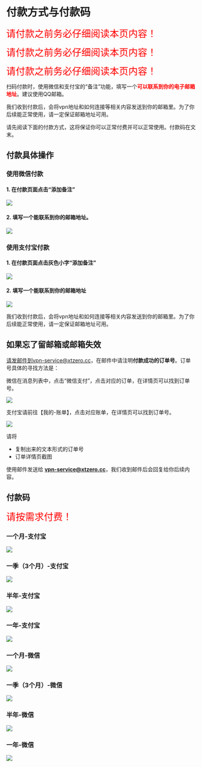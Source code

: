 # 付款方式与付款码

<span style="color: red; font-size: 25px;">请付款之前务必仔细阅读本页内容！</span>

<span style="color: red; font-size: 25px;">请付款之前务必仔细阅读本页内容！</span>

<span style="color: red; font-size: 25px;">请付款之前务必仔细阅读本页内容！</span>

扫码付款时，使用微信和支付宝的“备注”功能，填写一个<span style="color: red; font-weight: 700;">可以联系到你的电子邮箱地址</span>。建议使用QQ邮箱。

我们收到付款后，会将vpn地址和如何连接等相关内容发送到你的邮箱里。为了你后续能正常使用，请一定保证邮箱地址可用。

请先阅读下面的付款方式，这将保证你可以正常付费并可以正常使用。付款码在文末。

## 付款具体操作

### 使用微信付款

#### 1. 在付款页面点击“添加备注”
![](./public/wxpay_s1.png)

#### 2. 填写一个能联系到你的邮箱地址。
![](./public/wxpay_s2.png)

### 使用支付宝付款

#### 1. 在付款页面点击灰色小字“添加备注”
![](./public/alipay_s1.png)

#### 2. 填写一个能联系到你的邮箱地址
![](./public/alipay_s2.png)

我们收到付款后，会将vpn地址和如何连接等相关内容发送到你的邮箱里。为了你后续能正常使用，请一定保证邮箱地址可用。

## 如果忘了留邮箱或邮箱失效

请发邮件到vpn-service@xtzero.cc，在邮件中请注明**付款成功的订单号**。订单号具体的寻找方法是：

微信在消息列表中，点击“微信支付”，点击对应的订单，在详情页可以找到订单号。

![](./public/wx_res.png)

支付宝请前往【我的-账单】，点击对应账单，在详情页可以找到订单号。

![](./public/alipay_res.png)

请将

+ 复制出来的文本形式的订单号
+ 订单详情页截图

使用邮件发送给 **vpn-service@xtzero.cc**，我们收到邮件后会回复给你后续内容。

## 付款码

<span style="color: red; font-size: 25px;">请按需求付费！</span>

### 一个月-支付宝
![](./public/alipay_1m.jpg)

### 一季（3个月）-支付宝
![](./public/alipay_3m.jpg)

### 半年-支付宝
![](./public/alipay_6m.jpg)

### 一年-支付宝
![](./public/alipay_12m.jpg)

### 一个月-微信
![](./public/wx_1m.png)

### 一季（3个月）-微信
![](./public/wx_3m.png)

### 半年-微信
![](./public/wx_6m.png)

### 一年-微信
![](./public/wx_12m.png)
